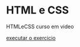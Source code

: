# HTML e CSS
 HTMLeCSS curso em video

<a href="https://lucas23455.github.io/HTML-e-CSS/html%20e%20css%20mod.2/aula%2013/cor01.html">executar o exercicio</a>